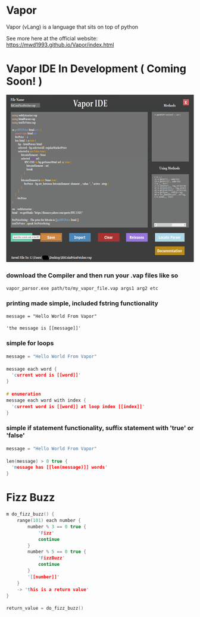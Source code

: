 # Vapor
Vapor (vLang) is a language that sits on top of python

See more here at the official website: https://mwd1993.github.io/Vapor/index.html  

# Vapor IDE In Development ( Coming Soon! )

<img src="https://raw.githubusercontent.com/mwd1993/Vapor/main/Images/VaporIDE_Alpha_Example1png.png" width="700" height="450">

### download the Compiler and then run your .vap files like so  
```
vapor_parsor.exe path/to/my_vapor_file.vap args1 arg2 etc
```

### printing made simple, included fstring functionality

```
message = "Hello World From Vapor"

'the message is [[message]]'
```
### simple for loops
```c++
message = "Hello World From Vapor"

message each word {
  'current word is [[word]]'
}

# enumeration
message each word with index {
  'current word is [[word]] at loop index [[index]]'
}
```
### simple if statement functionality, suffix statement with 'true' or 'false'
```c++
message = "Hello World From Vapor"

len(message) > 0 true {
  'message has [[len(message)]] words'
}
```

# Fizz Buzz
```c++
m do_fizz_buzz() {
    range(101) each number {
        number % 3 == 0 true {
            'Fizz'
            continue
        }
        number % 5 == 0 true {
            'FizzBuzz'
            continue
        }
        '[[number]]'
    }
    -> 'this is a return value'
}

return_value = do_fizz_buzz()
```
